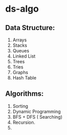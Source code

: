 # ds-algo

Data Structure:
---------------
1. Arrays
2. Stacks
3. Queues
4. Linked List
5. Trees
6. Tries
7. Graphs 
8. Hash Table


Algorithms:
-----------
1. Sorting 
2. Dynamic Programming
3. BFS + DFS ( Searching) 
4. Recursion. 
5. 
